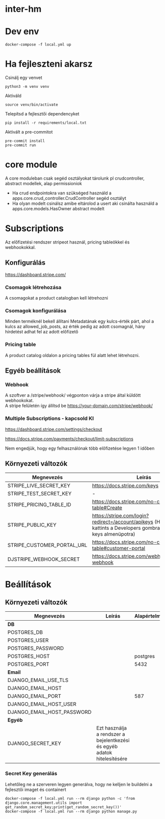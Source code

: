 # inter-hm

# Dev env

    docker-compose -f local.yml up

# Ha fejleszteni akarsz

Csinálj egy venvet

    python3 -m venv venv

Aktiváld

    source venv/bin/activate

Telepítsd a fejlesztői dependencyket

    pip install -r requirements/local.txt

Aktivált a pre-commitot

    pre-commit install
    pre-commit run

# core module

A core moduleban csak segéd osztályokat tárolunk pl crudcontroller, abstract modellek, alap permissioniok

- Ha crud endpointokra van szükséged használd a apps.core.crud_controller.CrudController segéd osztályt
- Ha olyan modelt csinálsz amibe eltárolod a usert aki csinálta használd a apps.core.models.HasOwner abstract modelt

# Subscriptions

Az előfizetési rendszer stripeot használ, pricing tableökkel és webhookokkal.

## Konfigurálás

https://dashboard.stripe.com/

### Csomagok létrehozása

A csomagokat a product catalogban kell létrehozni

### Csomagok konfigurálása

Minden terméknél bekell állítani Metadatának egy kulcs-érték párt,
ahol a kulcs az allowed_job_posts, az érték pedig az adott csomagnál,
hány hírdetést adhat fel az adott előfizető

### Pricing table

A product catalog oldalon a pricing tables fül alatt lehet létrehozni.

## Egyéb beállítások

### Webhook

A szoftver a /stripe/webhook/ végponton várja a stripe által küldött webhookokat. <br>
A stripe felületén így állítsd be https://your-domain.com/stripe/webhook/

### Multiple Subscriptions - kapcsold KI

https://dashboard.stripe.com/settings/checkout

https://docs.stripe.com/payments/checkout/limit-subscriptions

Nem engedjük, hogy egy felhasználónak több előfizetése legyen 1 időben

## Környezeti változók

| Megnevezés                 | Leírás                                                                                                                       |
|----------------------------|------------------------------------------------------------------------------------------------------------------------------|
| STRIPE_LIVE_SECRET_KEY     | https://docs.stripe.com/keys                                                                                                 |
| STRIPE_TEST_SECRET_KEY     | -                                                                                                                            |
| STRIPE_PRICING_TABLE_ID    | https://docs.stripe.com/no-code/pricing-table#Create                                                                         |
| STRIPE_PUBLIC_KEY          | https://stripe.com/login?redirect=/account/apikeys (Ha nem látod, kattints a Developers gombra majd az API keys almenüpotra) |
| STRIPE_CUSTOMER_PORTAL_URL | https://docs.stripe.com/no-code/pricing-table#customer-portal                                                                |
| DJSTRIPE_WEBHOOK_SECRET    | https://docs.stripe.com/webhooks#register-webhook                                                                            |

# Beállítások

## Környezeti változók

| **Megnevezés**             | **Leírás**                                                               | **Alapértelmezett** | **Példa**               |
|----------------------------|--------------------------------------------------------------------------|:--------------------|:------------------------|
| **DB**                     |                                                                          |                     |                         |
| POSTGRES_DB                |                                                                          |                     | inter_hm                |
| POSTGRES_USER              |                                                                          |                     | inter_hm                |
| POSTGRES_PASSWORD          |                                                                          |                     | SecretPassword          |
| POSTGRES_HOST              |                                                                          | postgres            | postgres                |
| POSTGRES_PORT              |                                                                          | 5432                | 5432                    |
| **Email**                  |                                                                          |                     |                         |
| DJANGO_EMAIL_USE_TLS       |                                                                          |                     | 1                       |
| DJANGO_EMAIL_HOST          |                                                                          |                     | smtp.gmail.com          |
| DJANGO_EMAIL_PORT          |                                                                          | 587                 | 587                     |
| DJANGO_EMAIL_HOST_USER     |                                                                          |                     | your_account@gmail.com  |
| DJANGO_EMAIL_HOST_PASSWORD |                                                                          |                     | your account’s password |
| **Egyéb**                  |                                                                          |                     |                         |
| DJANGO_SECRET_KEY          | Ezt használja a rendszer a bejelentkezési és egyéb adatok hitelesítésére |                     |                         |

### Secret Key generálás

Lehetőleg ne a szerveren legyen generálva, hogy ne kelljen le buildelni a fejlesztői imaget és containert

    docker-compose -f local.yml run --rm django python -c 'from django.core.management.utils import get_random_secret_key;print(get_random_secret_key())'
    docker-compose -f local.yml run --rm django python manage.py 
